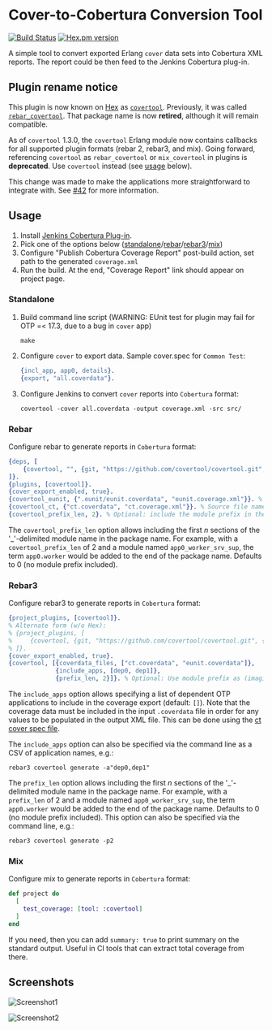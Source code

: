 # Cover-to-Cobertura Conversion Tool

[![Build Status](https://github.com/covertool/covertool/workflows/build/badge.svg)](https://github.com/covertool/covertool/actions?query=workflow:build)
[![Hex.pm version](https://img.shields.io/hexpm/v/covertool.svg?style=flat)](https://hex.pm/packages/covertool)

A simple tool to convert exported Erlang `cover` data sets into Cobertura XML
reports. The report could be then feed to the Jenkins Cobertura plug-in.

## Plugin rename notice

This plugin is now known on [Hex](https://hex.pm) as [`covertool`](https://hex.pm/packages/covertool). Previously, it was called [`rebar_covertool`](https://hex.pm/packages/rebar_covertool). That package name is now **retired**, although it will remain compatible.

As of `covertool` 1.3.0, the `covertool` Erlang module now contains callbacks for all supported plugin formats (rebar 2, rebar3, and mix). Going forward, referencing `covertool` as `rebar_covertool` or `mix_covertool` in plugins is **deprecated**. Use `covertool` instead (see [usage](#usage) below).

This change was made to make the applications more straightforward to integrate with. See [#42](https://github.com/covertool/covertool/issues/42) for more information.

## Usage

1. Install [Jenkins Cobertura Plug-in](https://plugins.jenkins.io/cobertura/).
2. Pick one of the options below ([standalone](#standalone)/[rebar](#rebar)/[rebar3](#rebar3)/[mix](#mix))
3. Configure "Publish Cobertura Coverage Report" post-build action, set path
to the generated `coverage.xml`
4. Run the build. At the end, "Coverage Report" link should appear on project page.

### Standalone

1. Build command line script (WARNING: EUnit test for plugin may fail for OTP =< 17.3, due to a bug in `cover` app)

   ```console
   make
   ```

2. Configure `cover` to export data. Sample cover.spec for `Common Test`:

   ```erlang
   {incl_app, app0, details}.
   {export, "all.coverdata"}.
   ```

3. Configure Jenkins to convert `cover` reports into `Cobertura` format:

   ```console
   covertool -cover all.coverdata -output coverage.xml -src src/
   ```

### Rebar

Configure rebar to generate reports in `Cobertura` format:

```erlang
{deps, [
    {covertool, "", {git, "https://github.com/covertool/covertool.git", {branch, master}}}
]}.
{plugins, [covertool]}.
{cover_export_enabled, true}.
{covertool_eunit, {".eunit/eunit.coverdata", "eunit.coverage.xml"}}. % Source file name, output report file name
{covertool_ct, {"ct.coverdata", "ct.coverage.xml"}}. % Source file name, output report file name
{covertool_prefix_len, 2}. % Optional: include the module prefix in the package name
```

The `covertool_prefix_len` option allows including the first *n* sections of the '_'-delimited module name in the package name. For example, with a `covertool_prefix_len` of 2 and a module named `app0_worker_srv_sup`, the term `app0.worker` would be added to the end of the package name. Defaults to 0 (no module prefix included).

### Rebar3

Configure rebar3 to generate reports in `Cobertura` format:

```erlang
{project_plugins, [covertool]}.
% Alternate form (w/o Hex):
% {project_plugins, [
%     {covertool, {git, "https://github.com/covertool/covertool.git", {branch, "master"}}}
% ]}.
{cover_export_enabled, true}.
{covertool, [{coverdata_files, ["ct.coverdata", "eunit.coverdata"]},
             {include_apps, [dep0, dep1]},
             {prefix_len, 2}]}. % Optional: Use module prefix as (imaginary) package name
```

The `include_apps` option allows specifying a list of dependent OTP applications to include in the coverage export (default: `[]`). Note that the coverage data must be included in the input `.coverdata` file in order for any values to be populated in the output XML file. This can be done using the [ct cover spec file](http://erlang.org/doc/apps/common_test/cover_chapter.html#id85714).

The `include_apps` option can also be specified via the command line as a CSV of application names, e.g.:

```console
rebar3 covertool generate -a"dep0,dep1"
```

The `prefix_len` option allows including the first *n* sections of the '_'-delimited module name in the package name. For example, with a `prefix_len` of 2 and a module named `app0_worker_srv_sup`, the term `app0.worker` would be added to the end of the package name. Defaults to 0 (no module prefix included). This option can also be specified via the command line, e.g.:

```console
rebar3 covertool generate -p2
```

### Mix

Configure mix to generate reports in `Cobertura` format:

```elixir
def project do
  [
    test_coverage: [tool: :covertool]
  ]
end
```

If you need, then you can add `summary: true` to print summary on the standard output. Useful in CI tools that can extract total coverage from there.

## Screenshots

![Screenshot1](screenshots/shot1.png)

![Screenshot2](screenshots/shot2.png)
